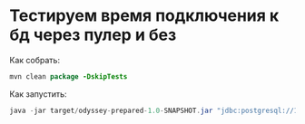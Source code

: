 # Тестируем время подключения к бд через пулер и без

Как собрать:
```java
mvn clean package -DskipTests
```
Как запустить:
```java
java -jar target/odyssey-prepared-1.0-SNAPSHOT.jar "jdbc:postgresql://10.0.0.4:5432/postgres?user=test&password=test" 60
```
